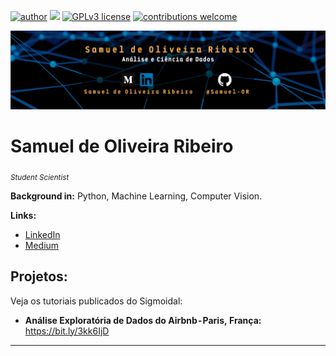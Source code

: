 [![author](https://img.shields.io/badge/author-Samuel-OR-red.svg)](https://www.linkedin.com/in/samuel-oliveira-ribeiro) [![](https://img.shields.io/badge/python-3.7+-blue.svg)](https://www.python.org/downloads/release/python-365/) [![GPLv3 license](https://img.shields.io/badge/License-GPLv3-blue.svg)](http://perso.crans.org/besson/LICENSE.html) [![contributions welcome](https://img.shields.io/badge/contributions-welcome-brightgreen.svg?style=flat)](https://github.com/carlosfab/data_science/issues)

<p align="center">
  <img src="Banner.png" >
</p>

# Samuel de Oliveira Ribeiro
<sub>*Student Scientist*</sub>

**Background in:** Python, Machine Learning, Computer Vision.

**Links:**
* [LinkedIn](https://www.linkedin.com/in/samuel-oliveira-ribeiro)
* [Medium](https://medium.com/@samuel-oliveira-ribeiro)


## Projetos:
Veja os tutoriais publicados do Sigmoidal:

* **Análise Exploratória de Dados do Airbnb - Paris, França:** https://bit.ly/3kk6IjD

---
